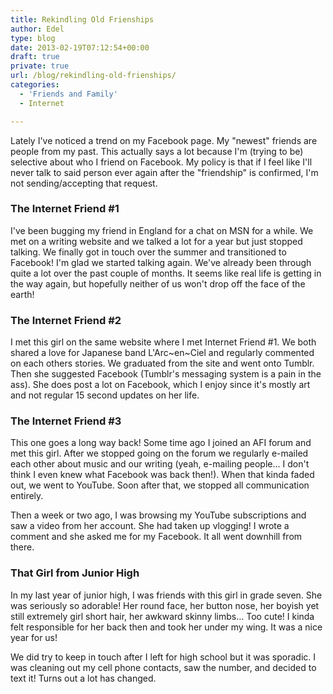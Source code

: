 ```yaml
---
title: Rekindling Old Frienships
author: Edel
type: blog
date: 2013-02-19T07:12:54+00:00
draft: true
private: true
url: /blog/rekindling-old-frienships/
categories:
  - 'Friends and Family'
  - Internet

---
```

Lately I've noticed a trend on my Facebook page. My "newest" friends are people from my past. This actually says a lot because I'm (trying to be) selective about who I friend on Facebook. My policy is that if I feel like I'll never talk to said person ever again after the "friendship" is confirmed, I'm not sending/accepting that request.

### The Internet Friend #1

I've been bugging my friend in England for a chat on MSN for a while. We met on a writing website and we talked a lot for a year but just stopped talking. We finally got in touch over the summer and transitioned to Facebook! I'm glad we started talking again. We've already been through quite a lot over the past couple of months. It seems like real life is getting in the way again, but hopefully neither of us won't drop off the face of the earth!

### The Internet Friend #2

I met this girl on the same website where I met Internet Friend #1. We both shared a love for Japanese band L'Arc~en~Ciel and regularly commented on each others stories. We graduated from the site and went onto Tumblr. Then she suggested Facebook (Tumblr's messaging system is a pain in the ass). She does post a lot on Facebook, which I enjoy since it's mostly art and not regular 15 second updates on her life.

### The Internet Friend #3

This one goes a long way back! Some time ago I joined an AFI forum and met this girl. After we stopped going on the forum we regularly e-mailed each other about music and our writing (yeah, e-mailing people... I don't think I even knew what Facebook was back then!). When that kinda faded out, we went to YouTube. Soon after that, we stopped all communication entirely.

Then a week or two ago, I was browsing my YouTube subscriptions and saw a video from her account. She had taken up vlogging! I wrote a comment and she asked me for my Facebook. It all went downhill from there.

### That Girl from Junior High

In my last year of junior high, I was friends with this girl in grade seven. She was seriously so adorable! Her round face, her button nose, her boyish yet still extremely girl short hair, her awkward skinny limbs... Too cute! I kinda felt responsible for her back then and took her under my wing. It was a nice year for us!

We did try to keep in touch after I left for high school but it was sporadic. I was cleaning out my cell phone contacts, saw the number, and decided to text it! Turns out a lot has changed.


